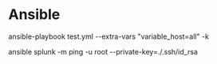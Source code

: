 # Ansible

ansible-playbook test.yml --extra-vars "variable_host=all" -k

ansible splunk -m ping -u root --private-key=./.ssh/id_rsa
